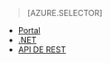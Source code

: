 > [AZURE.SELECTOR]
- [Portal](../articles/media-services/media-services-portal-upload-files.md)
- [.NET](../articles/media-services/media-services-dotnet-upload-files.md)
- [API DE REST](../articles/media-services/media-services-rest-upload-files.md)

<!---HONumber=AcomDC_0921_2016-->